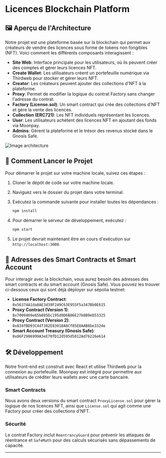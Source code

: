 # Licences Blockchain Platform

## 🖼️ Aperçu de l'Architecture

Notre projet est une plateforme basée sur la blockchain qui permet aux créateurs de vendre des licences sous forme de tokens non fongibles (NFT). Voici comment les différents composants interagissent :

- **Site Web**: Interface principale pour les utilisateurs, où ils peuvent créer des comptes et gérer leurs licences NFT.
- **Create Wallet**: Les utilisateurs créent un portefeuille numérique via Thirdweb pour stocker et gérer leurs NFT.
- **Creator**: Les créateurs peuvent ajouter des collections d'NFT à la plateforme.
- **Proxy**: Permet de modifier la logique du contrat Factory sans changer l'adresse du contrat.
- **Factory (License.sol)**: Un smart contract qui crée des collections d'NFT et gère la vente des licences.
- **Collection (ERC721)**: Les NFT individuels représentant les licences.
- **User**: Les utilisateurs achètent des licences NFT en ajoutant des fonds via Moonpay.
- **Admins**: Gèrent la plateforme et le trésor des revenus stocké dans le Gnosis Safe.

![Image architecture](https://cdn.discordapp.com/attachments/1232994091399118849/1233384335948775424/image.png?ex=662ce62c&is=662b94ac&hm=ae89cc5002b7c65cd79088a4f60caee32d2998c6dd41f190e147a41bbe8fd089&)

## 🚀 Comment Lancer le Projet

Pour démarrer le projet sur votre machine locale, suivez ces étapes :

1. Cloner le dépôt de code sur votre machine locale.
2. Naviguez vers le dossier du projet dans votre terminal.
3. Exécutez la commande suivante pour installer toutes les dépendances :

   ```sh
   npm install
   ```

4. Pour démarrer le serveur de développement, exécutez :

   ```sh
   npm start
   ```

5. Le projet devrait maintenant être en cours d'exécution sur `http://localhost:3000`.

## 📜 Adresses des Smart Contracts et Smart Account

Pour interagir avec la blockchain, vous aurez besoin des adresses des smart contracts et du smart account (Gnosis Safe). Vous pouvez les trouver ci-dessous ceux qui sont déjà déployer sur sépolia testnet:

- **License Factory Contract**: `0x56374A1da8AE3d39F249C63E955F5a347Bb0E615`
- **Proxy Contract (Version 1)**: `0x7009469e65b885Dc195d9D6B86E27b8B9eD53325`
- **Proxy Contract (Version 2)**: `0x834fBD93C4df302E83018A8Cf85E8AAB6be3324e`
- **Smart Account Treasury (Gnosis Safe)**: `0x86F2986999A3eE70fD12d595d5812Ad76226e614`

## 🛠️ Développement

Notre front-end est construit avec React et utilise Thirdweb pour la connexion au portefeuille. Moonpay est intégré pour permettre aux utilisateurs de créditer leurs wallets avec une carte bancaire.

### Smart Contracts

Nous avons deux versions du smart contract `ProxyLicense.sol` pour gérer la logique de nos licences NFT, ainsi que `License.sol` qui agit comme une Factory pour créer des collections d'NFT.

### Sécurité

Le contrat Factory inclut `ReentrancyGuard` pour prévenir les attaques de réentrance et `SafeMath` pour des calculs sécurisés sans dépassements de capacité.

---
